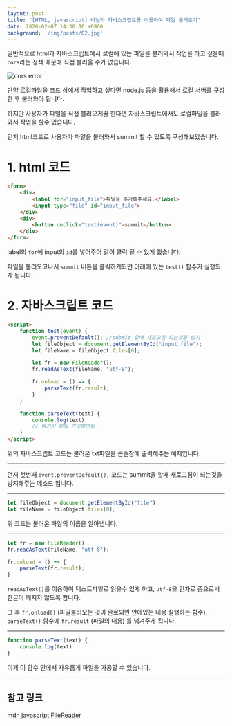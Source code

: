 ```yaml
---
layout: post
title: "[HTML, javascript] 바닐라 자바스크립트를 이용하여 파일 불러오기"
date: 2020-02-07 14:30:00 +0900
background: '/img/posts/02.jpg'
---
```


일반적으로 html과 자바스크립트에서 로컬에 있는 파일을 불러와서 작업을 하고 싶을때 `cors`라는 정책 때문에 직접 불러올 수가 없습니다.

![cors error](https://i.imgur.com/Mxi1XfO.png)

만약 로컬파일을 코드 상에서 작업하고 싶다면 node.js 등을 활용해서 로컬 서버를 구성한 후 불러와야 됩니다.

하지만 사용자가 파일을 직접 불러오게끔 한다면 자바스크립트에서도 로컬파일을 불러와서 작업을 할수 있습니다.

먼저 html코드로 사용자가 파일을 불러와서 summit 할 수 있도록 구성해보았습니다.


# 1. html 코드

```html
<form>
    <div>
        <label for="input_file">파일을 추가해주세요.</label>
        <input type="file" id="input_file">
    </div>
    <div>
        <button onclick="test(event)">summit</button>
    </div>
</form>
```
label의 `for`에 input의 `id`를 넣어주어 같이 클릭 될 수 있게 했습니다.

파일을 불러오고나서 `summit` 버튼을 클릭하게되면 아래에 있는 `test()` 함수가 실행되게 됩니다.


# 2. 자바스크립트 코드
```html
<script>
    function test(event) {
        event.preventDefault(); //submit 할때 새로고침 되는것을 방지
        let fileObject = document.getElementById("input_file");
        let fileName = fileObject.files[0];

        let fr = new FileReader();
        fr.readAsText(fileName, "utf-8");

        fr.onload = () => {
            parseText(fr.result);
        }
    }

    function parseText(text) {
        console.log(text)
        // 여기서 파일 가공하면됨
    }
</script>
```
위의 자바스크립트 코드는 불러온 txt파일을 콘솔창에 출력해주는 예제입니다.

***

먼저 첫번째 `event.preventDefault();` 코드는 summit을 할때 새로고침이 되는것을 방지해주는 메소드 입니다.

***

```javascript
let fileObject = document.getElementById("file");
let fileName = fileObject.files[0];
```
위 코드는 불러온 파일의 이름을 알아냅니다.

***

```javascript
let fr = new FileReader();
fr.readAsText(fileName, "utf-8");

fr.onload = () => {
    parseText(fr.result);
}
```
`readAsText()`를 이용하여 텍스트파일로 읽을수 있게 하고, `utf-8`을 인자로 줌으로써 한글이 깨지지 않도록 합니다.

그 후 `fr.onload()` (파일불러오는 것이 완료되면 안에있는 내용 실행하는 함수), `parseText()` 함수에 `fr.result` (파일의 내용) 를 넘겨주게 됩니다.

***

```javascript
function parseText(text) {
    console.log(text)
}
```
이제 이 함수 안에서 자유롭게 파일을 가공할 수 있습니다.

***
## 참고 링크
[mdn javascript FileReader](https://developer.mozilla.org/ko/docs/Web/API/FileReader)